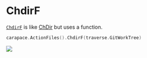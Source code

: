 # ChdirF

[`ChdirF`] is like [ChDir] but uses a function.

```go
carapace.ActionFiles().ChdirF(traverse.GitWorkTree)
```

![](./chdirF.cast)

[Chdir]:./chdir.md
[`ChdirF`]: https://pkg.go.dev/github.com/carapace-sh/carapace#Action.ChdirF
